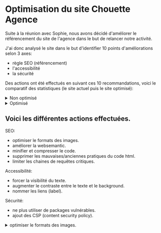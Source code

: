 # Optimisation du site Chouette Agence

Suite à la réunion avec Sophie, nous avons décidé d'améliorer le référencement du site de l'agence dans le but de relancer notre activité.

J'ai donc analysé le site dans le but d'identifier 10 points d'améliorations selon 3 axes:
- règle SEO (référencement)
- l'accessibilité
- la sécurité

Des actions ont été effectués en suivant ces 10 recommandations, voici le comparatif des statistiques (le site actuel puis le site optimisé):
<details>
  <summary>Non optimisé</summary>

  Page d'acceuil:

  ![](./img/acceuil.jpg)

  Page contact:

  ![](./img/contact.jpg)

</details>

<details>
  <summary>Optimisé</summary>

  Page d'acceuil:

  ![](./img/acceuil_opti.jpg)

  Page contact:

  ![](./img/contact_opti.jpg)

</details>

## Voici les différentes actions effectuées.

SEO:
- optimiser le formats des images.
- améliorer la websemantic.
- minifier et compresser le code.
- supprimer les mauvaises/anciennes pratiques du code html.
- limiter les chaines de requêtes critiques.

Accessibilité:
- forcer la visibilité du texte.
- augmenter le contraste entre le texte et le background.
- nommer les liens (label).

Sécurité:
- ne plus utiliser de packages vulnérables.
- ajout des CSP (content security policy).

<details>
  <summary>optimiser le formats des images.</summary>

  Convertion systématique des images au format webp.
</details>
